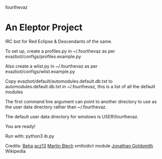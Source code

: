fourthevaz

An Eleptor Project
==========

IRC bot for Red Eclipse & Descendants of the same.

To set up, create a profiles.py in ~/.fourthevaz as per evazbot/configs/profiles.example.py

Also create a wlist.py in ~/.fourthevaz as per evazbot/configs/wlist.example.py

Copy evazbot/default/automodules.default.db.txt to automodules.default.db.txt in ~/.fourthevaz, this is a list of all the default modules

The first command line argument can point to another directory to use as the user data directory rather than ~/.fourthevaz.

The default user data directory for windows is USER\fourthevaz.

You are ready!

Run with: python3 ib.py


Credits:
[Beha](http://www.github.com/shacknetisp)
[acz13](http://www.github.com/acz13)
[Martín Blech](http://www.github.com/martinblech) xmltodict module
[Jonathan Goldsmith](http://www.github.com/goldsmith) Wikipedia
